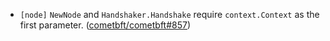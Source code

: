- `[node]` `NewNode` and `Handshaker.Handshake` require `context.Context` as the first parameter. ([cometbft/cometbft\#857](https://github.com/cometbft/cometbft/pull/857))

